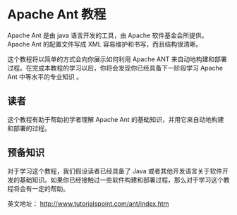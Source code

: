 # Apache Ant 教程

Apache Ant 是由 java 语言开发的工具，由 Apache 软件基金会所提供。 Apache Ant 的配置文件写成 XML 容易维护和书写，而且结构很清晰。

这个教程将以简单的方式会向你展示如何利用 Apache ANT 来自动地构建和部署过程。在完成本教程的学习以后，你将会发现你已经具备下一阶段学习 Apache Ant 中等水平的专业知识 。

## 读者

这个教程有助于帮助初学者理解 Apache Ant 的基础知识，并用它来自动地构建和部署的过程。

## 预备知识

对于学习这个教程，我们假设读者已经具备了 Java 或者其他开发语言关于软件开发的基础知识。如果你已经接触过一些软件构建和部署过程，那么对于学习这个教程将会有一定的帮助。 

英文地址： <http://www.tutorialspoint.com/ant/index.htm> 
